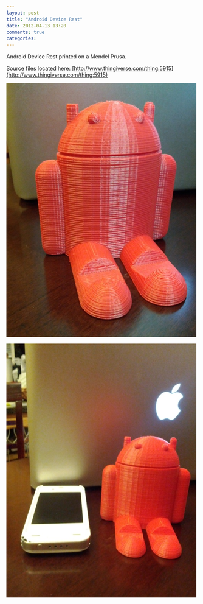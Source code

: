 ```yaml
---
layout: post
title: "Android Device Rest"
date: 2012-04-13 13:20
comments: true
categories:
---
```


Android Device Rest printed on a Mendel Prusa.  

Source files located here: [http://www.thingiverse.com/thing:5915](http://www.thingiverse.com/thing:5915)

![](/images/blog/adr/adr1.jpeg)

![](/images/blog/adr/adr2.jpeg)
